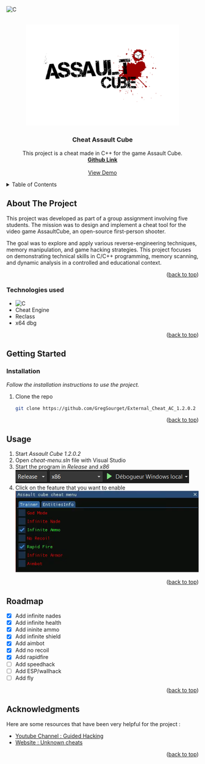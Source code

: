 <a id="readme-top"></a>
![C][C++]

<!-- PROJECT LOGO -->
<br />
<div align="center">
    <img src="images/AssaultCube-Logo.png" alt="Logo" width=400>
  </a>

  <h3 align="center">Cheat Assault Cube</h3>

  <p align="center">
    This project is a cheat made in C++ for the game Assault Cube.
    <br />
    <a href="https://github.com/GregSourget/Cheat_AC_project/tree/main"><strong>Github Link</strong></a>
    <br />
    <br />
        <a href="https://youtu.be/63ukgap3N5w?si=AJJaBR9ziNtpK2fD">View Demo</a>
  </p>
</div>



<!-- TABLE OF CONTENTS -->
<details>
  <summary>Table of Contents</summary>
  <ol>
    <li>
      <a href="#about-the-project">About The Project</a>
      <ul>
        <li><a href="#built-with">Technologies Used</a></li>
      </ul>
    </li>
    <li>
      <a href="#getting-started">Getting Started</a>
      <ul>
        <li><a href="#prerequisites">Prerequisites</a></li>
        <li><a href="#installation">Installation</a></li>
      </ul>
    </li>
    <li><a href="#usage">Usage</a></li>
    <li><a href="#roadmap">Roadmap</a></li>
    <li><a href="#acknowledgments">Acknowledgments</a></li>
  </ol>
</details>



<!-- ABOUT THE PROJECT -->
## About The Project

This project was developed as part of a group assignment involving five students. The mission was to design and implement a cheat tool for the video game AssaultCube, an open-source first-person shooter.

The goal was to explore and apply various reverse-engineering techniques, memory manipulation, and game hacking strategies. This project focuses on demonstrating technical skills in C/C++ programming, memory scanning, and dynamic analysis in a controlled and educational context. 

<p align="right">(<a href="#readme-top">back to top</a>)</p>



### Technologies used

* ![C][C++]
* Cheat Engine
* Reclass
* x64 dbg

<p align="right">(<a href="#readme-top">back to top</a>)</p>

<!-- GETTING STARTED -->
## Getting Started

### Installation

_Follow the installation instructions to use the project._

1. Clone the repo
   ```sh
   git clone https://github.com/GregSourget/External_Cheat_AC_1.2.0.2
   ```


<p align="right">(<a href="#readme-top">back to top</a>)</p>



<!-- USAGE EXAMPLES -->
## Usage

1. Start *Assault Cube 1.2.0.2*
2. Open *cheat-menu.sln* file with Visual Studio 
3. Start the program in *Release* and *x86*
![alt text](images/image-1.png)
4. Click on the feature that you want to enable 
![alt text](images/image-2.png)

<p align="right">(<a href="#readme-top">back to top</a>)</p>



<!-- ROADMAP -->
## Roadmap

- [x] Add infinite nades
- [x] Add infinite health
- [x] Add ininite ammo
- [x] Add infinite shield
- [x] Add aimbot
- [x] Add no recoil
- [x] Add rapidfire
- [ ] Add speedhack
- [ ] Add ESP/wallhack
- [ ] Add fly

<p align="right">(<a href="#readme-top">back to top</a>)</p>

<!-- ACKNOWLEDGMENTS -->
## Acknowledgments

Here are some resources that have been very helpful for the project :

* [Youtube Channel : Guided Hacking](https://www.youtube.com/@GuidedHacking)
* [Website : Unknown cheats](https://www.unknowncheats.me/forum/index.php)

<p align="right">(<a href="#readme-top">back to top</a>)</p>

<!-- MARKDOWN LINKS & IMAGES -->
[C++]: https://camo.githubusercontent.com/3bdc50ac6a762e56c87577073851245673208669defe9447a30c70b196512d54/68747470733a2f2f696d672e736869656c64732e696f2f62616467652f432b2b2d536f6c7574696f6e732d626c75652e7376673f7374796c653d666c6174266c6f676f3d63253242253242
